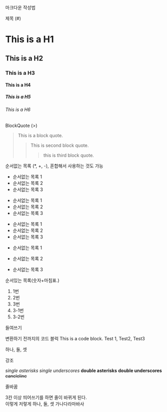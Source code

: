 마크다운 작성법

제목 (#)
# This is a H1
## This is a H2
### This is a H3
#### This is a H4
##### This is a H5
###### This is a H6

BlockQuote (>)
> This is a block quote.
> > This is second block quote.
> > > this is third block quote.

순서없는 목록 (*, +, -), 혼합해서 사용하는 것도 가능
* 순서없는 목록 1
 * 순서없는 목록 2
  * 순서없는 목록 3

+ 순서없는 목록 1
 + 순서없는 목록 2
  + 순서없는 목록 3

- 순서없는 목록 1
 - 순서없는 목록 2
  - 순서없는 목록 3

* 순서없는 목록 1
 + 순서없는 목록 2
  - 순서없는 목록 3

순서있는 목록(숫자+마침표.)
1. 1번
2. 2번
3. 3번
 1. 3-1번
 2. 3-2번

들여쓰기

변환하기 전까지의 코드 블럭
    This is a code block.
    Test 1, Test2, Test3

하나, 둘, 셋

강조

*single asterisks*
_single underscores_
**double asterisks**
__double underscores__
~~cancleline~~

줄바꿈

3칸 이상 띄어쓰기를 하면 줄이 바뀌게 된다.   
이렇게   저렇게   하나, 둘, 셋   가나다라마바사